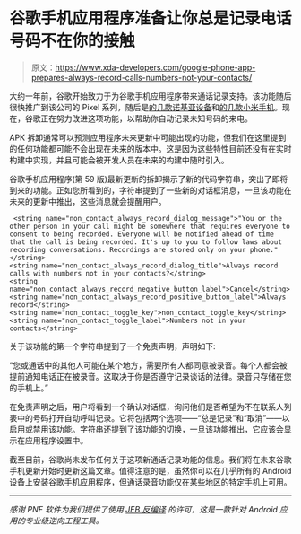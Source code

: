 # 谷歌手机应用程序准备让你总是记录电话号码不在你的接触

> 原文：<https://www.xda-developers.com/google-phone-app-prepares-always-record-calls-numbers-not-your-contacts/>

大约一年前，谷歌开始致力于为谷歌手机应用程序带来通话记录支持。该功能随后很快推广到该公司的 Pixel 系列，随后是[的几款诺基亚设备](https://www.xda-developers.com/google-phone-app-rolls-out-call-recording-nokia-phone-users-india/)和[的几款小米手机](https://www.xda-developers.com/google-phone-app-call-recording-feature-now-available-multiple-xiaomi-phone-globally/)。现在，谷歌正在努力改进这项功能，以帮助你自动记录未知号码的来电。

APK 拆卸通常可以预测应用程序未来更新中可能出现的功能，但我们在这里提到的任何功能都可能不会出现在未来的版本中。这是因为这些特性目前还没有在实时构建中实现，并且可能会被开发人员在未来的构建中随时引入。

谷歌手机应用程序(第 59 版)最新更新的拆卸揭示了新的代码字符串，突出了即将到来的功能。正如您所看到的，字符串提到了一些新的对话框消息，一旦该功能在未来的更新中推出，这些消息就会提醒用户。

```
 <string name="non_contact_always_record_dialog_message">"You or the other person in your call might be somewhere that requires everyone to consent to being recorded. Everyone will be notified ahead of time that the call is being recorded. It's up to you to follow laws about recording conversations. Recordings are stored only on your phone."</string>
<string name="non_contact_always_record_dialog_title">Always record calls with numbers not in your contacts?</string>
<string name="non_contact_always_record_negative_button_label">Cancel</string>
<string name="non_contact_always_record_positive_button_label">Always record</string>
<string name="non_contact_toggle_key">non_contact_toggle_key</string>
<string name="non_contact_toggle_label">Numbers not in your contacts</string> 
```

关于该功能的第一个字符串提到了一个免责声明，声明如下:

“您或通话中的其他人可能在某个地方，需要所有人都同意被录音。每个人都会被提前通知电话正在被录音。这取决于你是否遵守记录谈话的法律。录音只存储在您的手机上。”

在免责声明之后，用户将看到一个确认对话框，询问他们是否希望为不在联系人列表中的号码打开自动呼叫记录。它将包括两个选项——“总是记录”和“取消”——以启用或禁用该功能。字符串还提到了该功能的切换，一旦该功能推出，它应该会显示在应用程序设置中。

截至目前，谷歌尚未发布任何关于这项新通话记录功能的信息。我们将在未来谷歌手机更新开始时更新这篇文章。值得注意的是，虽然你可以在几乎所有的 Android 设备上安装谷歌手机应用程序，但通话录音功能仅在某些地区的特定手机上可用。

* * *

*感谢 PNF 软件为我们提供了使用* *[JEB 反编译](https://www.pnfsoftware.com/?aid=xdadev)* *的许可，这是一款针对 Android 应用的专业级逆向工程工具。*